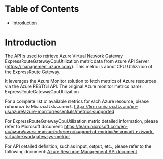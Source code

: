 # Table of Contents
- [Introduction](#introduction)


# Introduction <a name="introduction"></a>
The API is used to retrieve Azure Virtual Network Gateway ExpressRouteGatewayCpuUtilization metric data from Azure API Server (https://management.azure.com/). This metric is about CPU Utilization of the ExpressRoute Gateway.



It leverages the Azure Monitor solution to fetch metrics of Azure resources via the Azure RESTful API. The original Azure monitor metrics name: ExpressRouteGatewayCpuUtilization



For a complete list of available metrics for each Azure resource, please reference to Microsoft document: https://learn.microsoft.com/en-us/azure/azure-monitor/essentials/metrics-supported 

For ExpressRouteGatewayCpuUtilization metric detailed information, please refer to Microsoft document: https://learn.microsoft.com/en-us/azure/azure-monitor/reference/supported-metrics/microsoft-network-virtualnetworkgateways-metrics

For API detailed definition, such as input, output, etc., please refer to the following document:
[Azure Resource Management API document](https://learn.microsoft.com/en-us/rest/api/monitor/metrics/list?view=rest-monitor-2023-10-01&tabs=HTTP)